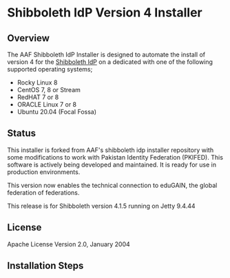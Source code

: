 # Shibboleth IdP Version 4 Installer

## Overview
The AAF Shibboleth IdP Installer is designed to automate the install of version 4 for the [Shibboleth IdP](https://shibboleth.atlassian.net/wiki/spaces/IDP4/overview) on a dedicated with one of the following supported operating systems;
* Rocky Linux 8
* CentOS 7, 8 or Stream
* RedHAT 7 or 8
* ORACLE Linux 7 or 8
* Ubuntu 20.04 (Focal Fossa)

## Status
This installer is forked from AAF's shibboleth idp installer repository with some modifications to work with Pakistan Identity Federation (PKIFED). This software is actively being developed and maintained. It is ready for use in production environments.

This version now enables the technical connection to eduGAIN, the global federation of federations.

This release is for Shibboleth version 4.1.5 running on Jetty 9.4.44

## License
Apache License Version 2.0, January 2004



## Installation Steps
